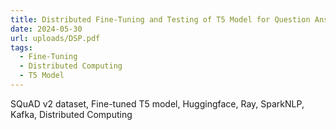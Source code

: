 ```yaml
---
title: Distributed Fine-Tuning and Testing of T5 Model for Question Answering System
date: 2024-05-30
url: uploads/DSP.pdf
tags:
  - Fine-Tuning
  - Distributed Computing
  - T5 Model
---
```


SQuAD v2 dataset, Fine-tuned T5 model, Huggingface, Ray, SparkNLP, Kafka, Distributed Computing

<!--more-->
